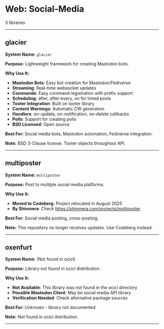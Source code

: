 # Web: Social-Media

3 libraries

---

## glacier

**System Name:** `glacier`

**Purpose:** Lightweight framework for creating Mastodon bots.

**Why Use It:**
- **Mastodon Bots**: Easy bot creation for Mastodon/Fediverse
- **Streaming**: Real-time websocket updates
- **Commands**: Easy command registration with prefix support
- **Scheduling**: after, after-every, on for timed posts
- **Tooter Integration**: Built on tooter library
- **Content Warnings**: Automatic CW generation
- **Handlers**: on-update, on-notification, on-delete callbacks
- **Polls**: Support for creating polls
- **BSD Licensed**: Open source

**Best For:** Social media bots, Mastodon automation, Fediverse integration.

**Note:** BSD 3-Clause license. Tooter objects throughout API.

---


## multiposter

**System Name:** `multiposter`

**Purpose:** Post to multiple social media platforms.

**Why Use It:**
- **Moved to Codeberg**: Project relocated in August 2025
- **By Shinmera**: Check https://shinmera.com/projects/multiposter

**Best For:** Social media posting, cross-posting.

**Note:** This repository no longer receives updates. Use Codeberg instead.

---


## oxenfurt

**System Name:** (Not found in ocicl)

**Purpose:** Library not found in ocicl distribution.

**Why Use It:**
- **Not Available**: This library was not found in the ocicl directory
- **Possible Mastodon Client**: May be social media API library
- **Verification Needed**: Check alternative package sources

**Best For:** Unknown - library not documented.

**Note:** Not found in ocicl distribution.

---



